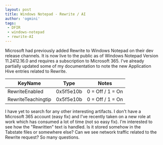 ```yaml
---
layout: post
title: Windows Notepad - Rewrite / AI
author: 'ogmini'
tags:
 - DFIR
 - windows-notepad
 - rewrite-AI
---
```


Microsoft had previously added Rewrite to Windows Notepad on their dev release channels. It is now live to the public as of Windows Notepad Version 11.2412.16.0 and requires a subscription to Microsoft 365. I've already partially updated some of my documentation to note the new Application Hive entries related to Rewrite. 

| KeyName | Type | Notes |
|---|---|---|
|RewriteEnabled|0x5f5e10b| 0 = Off / 1 = On
|RewriteTeachingtip|0x5f5e10b| 0 = Off / 1 = On

I have yet to search for any other interesting artifacts. I don't have a Microsoft 365 account (easy fix) and I've recently taken on a new role at work which has consumed a lot of time (not so easy fix). I'm interested to see how the "Rewritten" text is handled. Is it stored somehow in the Tabstate files or somewhere else? Can we see network traffic related to the Rewrite request? So many questions. 